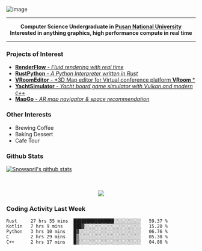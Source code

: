 ![image](https://user-images.githubusercontent.com/24654975/122706556-2ce28400-d293-11eb-86ee-22b9ba640f2b.png)


---

<p align="center">
  <strong>
    Computer Science Undergraduate in <a href="https://pusan.ac.kr/">Pusan National University</a>
    <br>
    Interested in anything graphics, high performance compute in real time
  </strong>
</p>

---

### Projects of Interest

* [**RenderFlow** - *Fluid rendering with real time*](https://github.com/CubbyFlow/RenderFlow)
* [**RustPython** - *A Python Interpreter written in Rust*](https://github.com/RustPython/RustPython)
* [**VRoomEditor** - *3D Map editor for Virtual conference platform **VRoom** *](https://github.com/snowapril/VRoomEditor)
* [**YachtSimulator** - *Yacht board game simulator with Vulkan and modern c++*](https://github.com/Snowapril/YachtSimulator)
* [**MapGo** - *AR map navigator & space recommendation*](https://github.com/PNU-Sinbaram/MapGo)

### Other Interests

* Brewing Coffee
* Baking Dessert 
* Cafe Tour

### Github Stats
 
[![Snowapril's github stats](https://github-readme-stats.vercel.app/api?username=Snowapril&hide_title=true&hide_border=true&show_icons=true&include_all_commits=true&count_private=true)](https://github.com/Snowapril)

<p align="center">
    <br><br>
    <a href="https://snowapril.github.io"><img src="https://img.shields.io/badge/website-snowapril.github.io-red?style=for-the-badge"></a>
</p>

### Coding Activity Last Week

<!--START_SECTION:waka-->
```text
Rust     27 hrs 55 mins  ███████████████░░░░░░░░░░   59.37 % 
Kotlin   7 hrs 9 mins    ███▓░░░░░░░░░░░░░░░░░░░░░   15.20 % 
Python   3 hrs 10 mins   █▓░░░░░░░░░░░░░░░░░░░░░░░   06.76 % 
C        2 hrs 29 mins   █▒░░░░░░░░░░░░░░░░░░░░░░░   05.30 % 
C++      2 hrs 17 mins   █▒░░░░░░░░░░░░░░░░░░░░░░░   04.86 % 
```
<!--END_SECTION:waka-->
